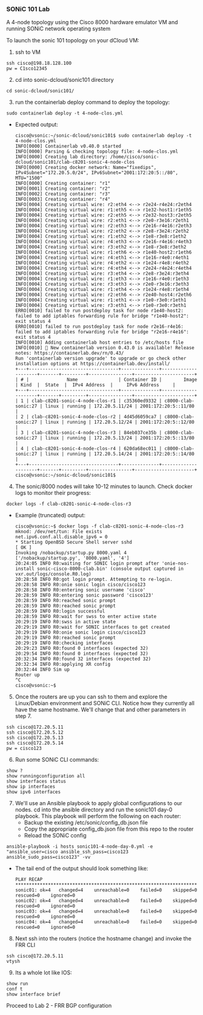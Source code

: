 ### SONiC 101 Lab

A 4-node topology using the Cisco 8000 hardware emulator VM and running SONiC network operating system

To launch the sonic 101 topology on your dCloud VM:

1. ssh to VM
```
ssh cisco@198.18.128.100
pw = C1sco12345
```

2. cd into sonic-dcloud/sonic101 directory
```
cd sonic-dcloud/sonic101/
```

3. run the containerlab deploy command to deploy the topology:
```
sudo containerlab deploy -t 4-node-clos.yml 
```
 - Expected output:
    ```
    cisco@vsonic:~/sonic-dcloud/sonic101$ sudo containerlab deploy -t 4-node-clos.yml 
    INFO[0000] Containerlab v0.40.0 started                 
    INFO[0000] Parsing & checking topology file: 4-node-clos.yml 
    INFO[0000] Creating lab directory: /home/cisco/sonic-dcloud/sonic101/clab-c8201-sonic-4-node-clos 
    INFO[0000] Creating docker network: Name="fixedips", IPv4Subnet="172.20.5.0/24", IPv6Subnet="2001:172:20:5::/80", MTU="1500" 
    INFO[0000] Creating container: "r1"                     
    INFO[0001] Creating container: "r2"                     
    INFO[0002] Creating container: "r3"                     
    INFO[0003] Creating container: "r4"                     
    INFO[0004] Creating virtual wire: r2:eth4 <--> r2e24-r4e24:r2eth4 
    INFO[0004] Creating virtual wire: r1:eth5 <--> r1e32-host1:r1eth5 
    INFO[0004] Creating virtual wire: r2:eth5 <--> r2e32-host3:r2eth5 
    INFO[0004] Creating virtual wire: r2:eth1 <--> r2e0-r3e16:r2eth1 
    INFO[0004] Creating virtual wire: r2:eth3 <--> r2e16-r4e16:r2eth3 
    INFO[0004] Creating virtual wire: r2:eth2 <--> r2e8-r3e24:r2eth2 
    INFO[0004] Creating virtual wire: r1:eth2 <--> r1e8-r3e8:r1eth2 
    INFO[0004] Creating virtual wire: r4:eth3 <--> r2e16-r4e16:r4eth3 
    INFO[0004] Creating virtual wire: r3:eth2 <--> r1e8-r3e8:r3eth2 
    INFO[0004] Creating virtual wire: r1:eth6 <--> r1e40-host2:r1eth6 
    INFO[0004] Creating virtual wire: r4:eth1 <--> r1e16-r4e0:r4eth1 
    INFO[0004] Creating virtual wire: r4:eth2 <--> r1e24-r4e8:r4eth2 
    INFO[0004] Creating virtual wire: r4:eth4 <--> r2e24-r4e24:r4eth4 
    INFO[0004] Creating virtual wire: r3:eth4 <--> r2e8-r3e24:r3eth4 
    INFO[0004] Creating virtual wire: r1:eth3 <--> r1e16-r4e0:r1eth3 
    INFO[0004] Creating virtual wire: r3:eth3 <--> r2e0-r3e16:r3eth3 
    INFO[0004] Creating virtual wire: r1:eth4 <--> r1e24-r4e8:r1eth4 
    INFO[0004] Creating virtual wire: r2:eth6 <--> r2e40-host4:r2eth6 
    INFO[0004] Creating virtual wire: r1:eth1 <--> r1e0-r3e0:r1eth1 
    INFO[0004] Creating virtual wire: r3:eth1 <--> r1e0-r3e0:r3eth1 
    ERRO[0010] failed to run postdeploy task for node r1e40-host2: failed to add iptables forwarding rule for bridge "r1e40-host2": exit status 4 
    ERRO[0010] failed to run postdeploy task for node r2e16-r4e16: failed to add iptables forwarding rule for bridge "r2e16-r4e16": exit status 4 
    INFO[0010] Adding containerlab host entries to /etc/hosts file 
    INFO[0010] 🎉 New containerlab version 0.43.0 is available! Release notes: https://containerlab.dev/rn/0.43/
    Run 'containerlab version upgrade' to upgrade or go check other installation options at https://containerlab.dev/install/ 
    +---+---------------------------------+--------------+---------------------+-------+---------+----------------+----------------------+
    | # |              Name               | Container ID |        Image        | Kind  |  State  |  IPv4 Address  |     IPv6 Address     |
    +---+---------------------------------+--------------+---------------------+-------+---------+----------------+----------------------+
    | 1 | clab-c8201-sonic-4-node-clos-r1 | c35360ed9332 | c8000-clab-sonic:27 | linux | running | 172.20.5.11/24 | 2001:172:20:5::11/80 |
    | 2 | clab-c8201-sonic-4-node-clos-r2 | 4d45d6059ca7 | c8000-clab-sonic:27 | linux | running | 172.20.5.12/24 | 2001:172:20:5::12/80 |
    | 3 | clab-c8201-sonic-4-node-clos-r3 | 84eb037ce35b | c8000-clab-sonic:27 | linux | running | 172.20.5.13/24 | 2001:172:20:5::13/80 |
    | 4 | clab-c8201-sonic-4-node-clos-r4 | 620da68ec011 | c8000-clab-sonic:27 | linux | running | 172.20.5.14/24 | 2001:172:20:5::14/80 |
    +---+---------------------------------+--------------+---------------------+-------+---------+----------------+----------------------+
    cisco@vsonic:~/sonic-dcloud/sonic101$
    ```

4. The sonic/8000 nodes will take 10-12 minutes to launch. Check docker logs to monitor their progress:
```
docker logs -f clab-c8201-sonic-4-node-clos-r3
```
 - Example (truncated) output:
    ```
    cisco@vsonic:~$ docker logs -f clab-c8201-sonic-4-node-clos-r3
    mknod: /dev/net/tun: File exists
    net.ipv6.conf.all.disable_ipv6 = 0
    * Starting OpenBSD Secure Shell server sshd                             [ OK ] 
    Invoking /nobackup/startup.py 8000.yaml 4
    ['/nobackup/startup.py', '8000.yaml', '4']
    20:24:05 INFO R0:waiting for SONIC login prompt after 'onie-nos-install sonic-cisco-8000-clab.bin' (console output captured in vxr.out/logs/console.R0.log)
    20:28:58 INFO R0:got login prompt. Attempting to re-login.
    20:28:58 INFO R0:onie sonic login cisco/cisco123
    20:28:58 INFO R0:entering sonic username 'cisco'
    20:28:59 INFO R0:entering sonic password 'cisco123'
    20:28:59 INFO R0:reached sonic prompt
    20:28:59 INFO R0:reached sonic prompt
    20:28:59 INFO R0:login successful
    20:28:59 INFO R0:wait for swss to enter active state
    20:29:19 INFO R0:swss in active state
    20:29:19 INFO R0:wait for SONIC interfaces to get created
    20:29:19 INFO R0:onie sonic login cisco/cisco123
    20:29:19 INFO R0:reached sonic prompt
    20:29:19 INFO R0:checking interfaces
    20:29:23 INFO R0:found 0 interfaces (expected 32)
    20:29:54 INFO R0:found 0 interfaces (expected 32)
    20:32:34 INFO R0:found 32 interfaces (expected 32)
    20:32:34 INFO R0:applying XR config
    20:32:44 INFO Sim up
    Router up
    ^C
    cisco@vsonic:~$ 
    ```
5. Once the routers are up you can ssh to them and explore the Linux/Debian environment and SONiC CLI. Notice how they currently all have the same hostname. We'll change that and other parameters in step 7.
```
ssh cisco@172.20.5.11
ssh cisco@172.20.5.12
ssh cisco@172.20.5.13
ssh cisco@172.20.5.14
pw = cisco123
```

6. Run some SONiC CLI commands:
```
show ?
show runningconfiguration all
show interfaces status
show ip interfaces
show ipv6 interfaces
```
   
7. We'll use an Ansible playbook to apply global configurations to our nodes. cd into the ansible directory and run the sonic101 day-0 playbook. This playbook will perform the following on each router:
   * Backup the existing /etc/sonic/config_db.json file
   * Copy the appropriate config_db.json file from this repo to the router
   * Reload the SONiC config
```
ansible-playbook -i hosts sonic101-4-node-day-0.yml -e "ansible_user=cisco ansible_ssh_pass=cisco123 ansible_sudo_pass=cisco123" -vv
```
  - The tail end of the output should look something like:
    ```
    PLAY RECAP ***************************************************************************************************
    sonic01: ok=4   changed=4    unreachable=0    failed=0    skipped=0    rescued=0    ignored=0   
    sonic02: ok=4   changed=4    unreachable=0    failed=0    skipped=0    rescued=0    ignored=0   
    sonic03: ok=4   changed=4    unreachable=0    failed=0    skipped=0    rescued=0    ignored=0   
    sonic04: ok=4   changed=4    unreachable=0    failed=0    skipped=0    rescued=0    ignored=0   
    ```
8. Next ssh into the routers (notice the hostname change) and invoke the FRR CLI
```
ssh cisco@172.20.5.11
vtysh
```

9. Its a whole lot like IOS:
```
show run
conf t
show interface brief 
```

Proceed to Lab 2 - FRR BGP configuration


